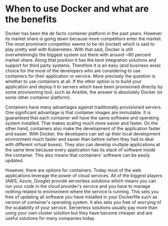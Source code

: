 # When to use Docker and what are the benefits

Docker has been the de facto container platform in the past years. However its market share is going down because more
competitors enter the market. The most prominent competitor seems to be rkt (rocket) which is said to play pretty well
with Kubernetes. With that said, Docker is still overwhelmingly the biggest system out there with around ~80 percent
market share. Along that position it has the best integration solutions and support for third party systems. Therefore
it is an easy (and business wise) choice for the most of the developers who are considering to use containers for their
application or service. More precisely the question is whether to use containers at all. If the other option is to
build your application and deploy it to servers which have been provisioned directly by some provisioning tool, such as
Ansible, the answer is absolutely Docker (or some other container platform).

Containers have many advantages against traditionally provisioned servers. One significant advantage is that container
images are immutable. It is guaranteed that each container will have the same software and operating system installed.
That makes scaling much more easier and faster. On the other hand, containers also make the development of the
application faster and easier. With Docker, the developers can set up their local development environment much faster
and easier than before (when they had to deal with different virtual boxes). They also can develop multiple applications
at the same time because every application has its stack of software inside the container. This also means that
containers' software can be easily updated.

However, there are options for containers. Today most of the web applications leverage the power of cloud services. All
of the biggest players (AWS, Azure, Google) provide serverless solutions which means you can run your code in the cloud
provider's service and you have to manage nothing related to environment where the service is running. This sets you
free of updating all software you have installed in your Dockerfile such as version of container's operating system. It
also sets you free of worrying of the scalability of your service. Serverless solutions usually pay more than using
your own cluster solution but they have become cheaper and are useful solutions for many companies today.
